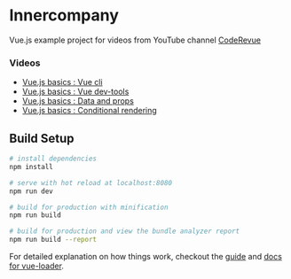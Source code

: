 # Innercompany

Vue.js example project for videos from YouTube channel [CodeRevue](https://www.youtube.com/channel/UCq7icE6jDzgp53GkPwZhTYg)

### Videos

- [Vue.js basics : Vue cli](https://www.youtube.com/watch?v=l1yU4-mVzrk)
- [Vue.js basics : Vue dev-tools](https://www.youtube.com/watch?v=7lkgp2-ksk8)
- [Vue.js basics : Data and props](https://www.youtube.com/watch?v=gTzo-7_onQs)
- [Vue.js basics : Conditional rendering](https://www.youtube.com/watch?v=9WM6Z2AWBdY)

## Build Setup

``` bash
# install dependencies
npm install

# serve with hot reload at localhost:8080
npm run dev

# build for production with minification
npm run build

# build for production and view the bundle analyzer report
npm run build --report
```

For detailed explanation on how things work, checkout the [guide](http://vuejs-templates.github.io/webpack/) and [docs for vue-loader](http://vuejs.github.io/vue-loader).
